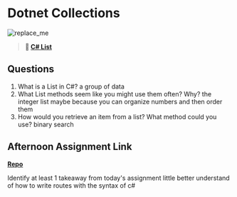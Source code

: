 # Dotnet Collections

![replace_me](https://codeworks.blob.core.windows.net/public/assets/img/illustrations/placeholder.svg)

> **📖 [C# List](https://codeworksacademy.com/fs-student-guide/resources/wk10/02-List-Methods)**

## Questions

1. What is a List in C#?
a group of data 
2. What List methods seem like you might use them often? Why?
the integer list maybe because you can organize numbers and then order them
3. How would you retrieve an item from a list? What method could you use?
binary search
## Afternoon Assignment Link

**[Repo](https://github.com/LiamSmith1992/GregSharp)**

Identify at least 1 takeaway from today's assignment
little better understand of how to write routes with the syntax of c#